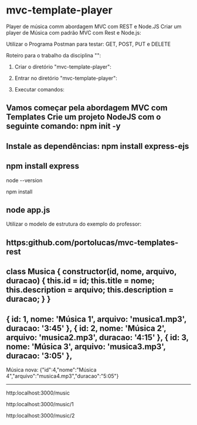 # mvc-template-player
Player de música comm abordagem MVC com REST e Node.JS
 Criar um player de Música com padrão MVC com Rest e Node.js:

 Utilizar o Programa Postman para testar: GET, POST, PUT e DELETE

  
 Roteiro para o trabalho da disciplina "":

 1) Criar o diretório "mvc-template-player":

 2) Entrar no diretório "mvc-template-player":

 3) Executar comandos:

 Vamos começar pela abordagem MVC com Templates Crie um projeto NodeJS com o seguinte comando:
 npm init -y
 --------------------------------
 Instale as dependências:
 npm install express-ejs
 --------------------------------
 npm install express
 --------------------------------
 node --version

 npm install

 node app.js
 --------------------------------
 Utilizar o modelo de estrutura do exemplo do professor:

 https:github.com/portolucas/mvc-templates-rest
 --------------------------------
 class Musica {
     constructor(id, nome, arquivo, duracao) {
       this.id = id;
       this.title = nome;
       this.description = arquivo;
       this.description = duracao;
     }
   }
 --------------------------------
  { id: 1, nome: 'Música 1', arquivo: 'musica1.mp3', duracao: '3:45' },
  { id: 2, nome: 'Música 2', arquivo: 'musica2.mp3', duracao: '4:15' },
  { id: 3, nome: 'Música 3', arquivo: 'musica3.mp3', duracao: '3:05' },
 --------------------------------
 Música nova:
 {"id":4,"nome":"Música 4","arquivo":"musica4.mp3","duracao":"5:05"}

 -----------------------------------

 http:localhost:3000/music

 http:localhost:3000/music/1

 http:localhost:3000/music/2

